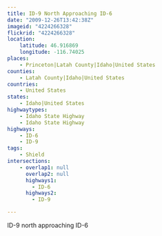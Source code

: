 ```yaml
---
title: ID-9 North Approaching ID-6
date: "2009-12-26T13:42:38Z"
imageid: "4224266328"
flickrid: "4224266328"
location:
    latitude: 46.916869
    longitude: -116.74025
places:
    - Princeton|Latah County|Idaho|United States
counties:
    - Latah County|Idaho|United States
countries:
    - United States
states:
    - Idaho|United States
highwaytypes:
    - Idaho State Highway
    - Idaho State Highway
highways:
    - ID-6
    - ID-9
tags:
    - Shield
intersections:
    - overlap1: null
      overlap2: null
      highways1:
        - ID-6
      highways2:
        - ID-9

---
```

ID-9 north approaching ID-6